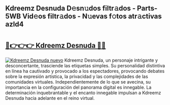 ## Kdreemz Desnuda D𝚎sn𝚞dos filtr𝚊dos - Parts-5WB Vid𝚎os filtr𝚊dos - N𝚞evas f𝚘tos atr𝚊ctivas azld4

# <h2><a href="http://mb43tc.tromn.icu/?c=Kdreemz+Desnuda">🔗👉👉👉 Kdreemz Desnuda 🔗🔗</a></h2>

[![Kdreemz Desnuda nuevo](https://i.imgur.com/pEAQMta.gif)](http://mb43tc.tromn.icu/?c=Kdreemz+Desnuda)
Kdreemz Desnuda, un personaje intrigante y desconcertante, trasciende las etiquetas simples. Su personalidad distintiva en línea ha cautivado y provocado a los espectadores, provocando debates sobre la expresión artística, la privacidad y las complejidades de las comunidades virtuales. Independientemente de lo que se avecina, su importancia en la configuración del panorama digital es innegable. La determinación inquebrantable y el encanto innegable impulsan a Kdreemz Desnuda hacia adelante en el reino virtual.
